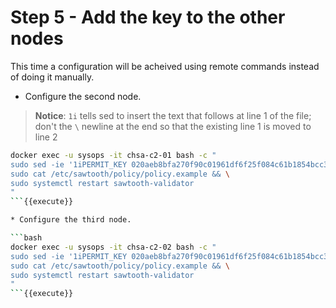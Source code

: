 # Step 5 - Add the key to the other nodes

This time a configuration will be acheived using remote commands instead of doing it manually.

* Configure the second node.

> **Notice**: `1i` tells sed to insert the text that follows at line 1 of the file; don't the `\` newline at the end so that the existing line 1 is moved to line 2

```bash
docker exec -u sysops -it chsa-c2-01 bash -c "
sudo sed -ie '1iPERMIT_KEY 020aeb8bfa270f90c01961df6f25f084c61b1854bcc3285d8594380920ab841b44\' /etc/sawtooth/policy/policy.example && \
sudo cat /etc/sawtooth/policy/policy.example && \
sudo systemctl restart sawtooth-validator
"
```{{execute}}

* Configure the third node.

```bash
docker exec -u sysops -it chsa-c2-02 bash -c "
sudo sed -ie '1iPERMIT_KEY 020aeb8bfa270f90c01961df6f25f084c61b1854bcc3285d8594380920ab841b44\' /etc/sawtooth/policy/policy.example && \
sudo cat /etc/sawtooth/policy/policy.example && \
sudo systemctl restart sawtooth-validator
"
```{{execute}}
